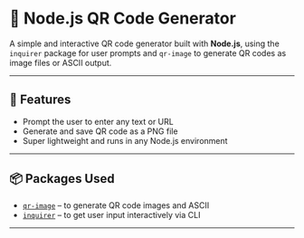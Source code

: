 # 🧾 Node.js QR Code Generator

A simple and interactive QR code generator built with **Node.js**, using the `inquirer` package for user prompts and `qr-image` to generate QR codes as image files or ASCII output.

---

## 🚀 Features

- Prompt the user to enter any text or URL
- Generate and save QR code as a PNG file
- Super lightweight and runs in any Node.js environment

---

## 📦 Packages Used

- [`qr-image`](https://www.npmjs.com/package/qr-image) – to generate QR code images and ASCII
- [`inquirer`](https://www.npmjs.com/package/inquirer) – to get user input interactively via CLI

---
